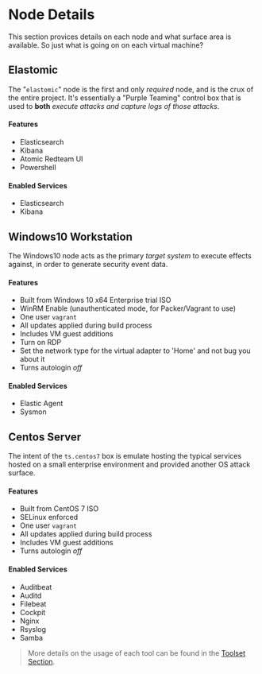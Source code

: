 # Node Details
This section provices details on each node and what surface area is available. So just what is going on on each virtual machine?

## Elastomic
The "`elastomic`" node is the first and only _required_ node, and is the crux of the entire project. It's essentially a "Purple Teaming" control box that is used to **both** _execute attacks and capture logs of those attacks_.

#### Features

* Elasticsearch
* Kibana
* Atomic Redteam UI
* Powershell

#### Enabled Services

* Elasticsearch
* Kibana

## Windows10 Workstation

The Windows10 node acts as the primary _target system_ to execute effects against, in
order to generate security event data.

#### Features

* Built from Windows 10 x64 Enterprise trial ISO
* WinRM Enable (unauthenticated mode, for Packer/Vagrant to use)
* One user `vagrant`
* All updates applied during build process
* Includes VM guest additions
* Turn on RDP
* Set the network type for the virtual adapter to 'Home' and not bug you about it
* Turns autologin *off*

#### Enabled Services

* Elastic Agent
* Sysmon

## Centos Server

The intent of the `ts.centos7` box is emulate hosting the typical services hosted on a small enterprise environment and provided another OS attack surface.

#### Features

* Built from CentOS 7 ISO
* SELinux enforced
* One user `vagrant`
* All updates applied during build process
* Includes VM guest additions
* Turns autologin *off*

#### Enabled Services

* Auditbeat
* Auditd
* Filebeat
* Cockpit
* Nginx
* Rsyslog
* Samba

> More details on the usage of each tool can be found in the [Toolset Section](../toolset/index.md).